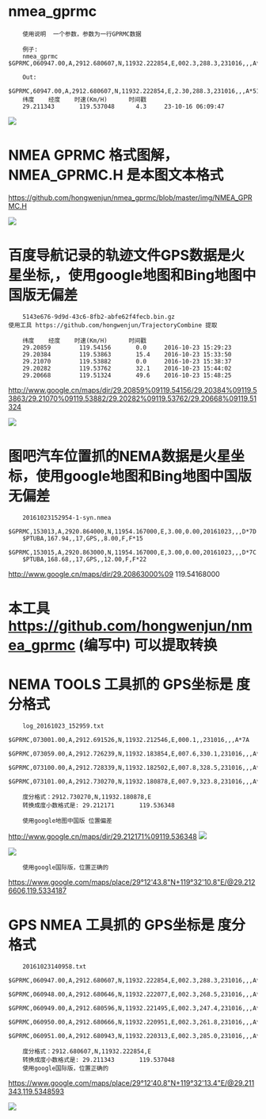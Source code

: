 # nmea_gprmc
		
		使用说明  一个参数，参数为一行GPRMC数据
		
		例子:
		nmea_gprmc  $GPRMC,060947.00,A,2912.680607,N,11932.222854,E,002.3,288.3,231016,,,A*51

		Out:
		$GPRMC,60947.00,A,2912.680607,N,11932.222854,E,2.30,288.3,231016,,,A*51
		纬度    经度    时速(Km/H)      时间戳
		29.211343       119.537048      4.3     23-10-16 06:09:47


![](https://github.com/hongwenjun/nmea_gprmc/blob/master/img/nmea_gprmc.png) 
# NMEA GPRMC 格式图解，NMEA_GPRMC.H 是本图文本格式
https://github.com/hongwenjun/nmea_gprmc/blob/master/img/NMEA_GPRMC.H
		
		
		
		
![](https://github.com/hongwenjun/nmea_gprmc/blob/master/img/bdgps_in_china_google.jpg)  
		
# 百度导航记录的轨迹文件GPS数据是火星坐标,，使用google地图和Bing地图中国版无偏差
		5143e676-9d9d-43c6-8fb2-abfe62f4fecb.bin.gz
	使用工具 https://github.com/hongwenjun/TrajectoryCombine 提取
		
		纬度    经度    时速(Km/H)      时间戳
		29.20859        119.54156       0.0     2016-10-23 15:29:23
		29.20384        119.53863       15.4    2016-10-23 15:33:50
		29.21070        119.53882       0.0     2016-10-23 15:38:37
		29.20282        119.53762       32.1    2016-10-23 15:44:02
		29.20668        119.51324       49.6    2016-10-23 15:48:25
		
http://www.google.cn/maps/dir/29.20859%09119.54156/29.20384%09119.53863/29.21070%09119.53882/29.20282%09119.53762/29.20668%09119.51324
		
		
![](https://github.com/hongwenjun/nmea_gprmc/blob/master/img/mapbar_in_bing.jpg)  

		
# 图吧汽车位置抓的NEMA数据是火星坐标，使用google地图和Bing地图中国版无偏差
		20161023152954-1-syn.nmea
		$GPRMC,153013,A,2920.864000,N,11954.167000,E,3.00,0.00,20161023,,,D*7D
		$PTUBA,167.94,,17,GPS,,8.00,F,F*15
		$GPRMC,153015,A,2920.863000,N,11954.167000,E,3.00,0.00,20161023,,,D*7C
		$PTUBA,168.68,,17,GPS,,12.00,F,F*22
		
http://www.google.cn/maps/dir/29.20863000%09 119.54168000
		
# 本工具 https://github.com/hongwenjun/nmea_gprmc (编写中) 可以提取转换
		
# NEMA TOOLS 工具抓的 GPS坐标是 度分格式
		
		log_20161023_152959.txt
		$GPRMC,073001.00,A,2912.691526,N,11932.212546,E,000.1,,231016,,,A*7A
		$GPRMC,073059.00,A,2912.726239,N,11932.183854,E,007.6,330.1,231016,,,A*59
		$GPRMC,073100.00,A,2912.728339,N,11932.182502,E,007.8,328.5,231016,,,A*57
		$GPRMC,073101.00,A,2912.730270,N,11932.180878,E,007.9,323.8,231016,,,A*56
		
		度分格式：2912.730270,N,11932.180878,E
		转换成度小数格式是: 29.212171       119.536348
		
		使用google地图中国版 位置偏差
http://www.google.cn/maps/dir/29.212171%09119.536348
![](https://github.com/hongwenjun/nmea_gprmc/blob/master/img/NEMA_in_china_google.jpg)  

![](https://github.com/hongwenjun/nmea_gprmc/blob/master/img/NEMA_in_google.jpg)  
		
		使用google国际版，位置正确的
https://www.google.com/maps/place/29°12'43.8"N+119°32'10.8"E/@29.2126606,119.5334187
		
# GPS NMEA 工具抓的 GPS坐标是 度分格式
		
		20161023140958.txt
		$GPRMC,060947.00,A,2912.680607,N,11932.222854,E,002.3,288.3,231016,,,A*51
		$GPRMC,060948.00,A,2912.680646,N,11932.222077,E,002.3,268.5,231016,,,A*5A
		$GPRMC,060949.00,A,2912.680596,N,11932.221495,E,002.3,247.4,231016,,,A*52
		$GPRMC,060950.00,A,2912.680666,N,11932.220951,E,002.3,261.8,231016,,,A*5A
		$GPRMC,060951.00,A,2912.680943,N,11932.220313,E,002.3,285.0,231016,,,A*5D
		
		度分格式：2912.680607,N,11932.222854,E
		转换成度小数格式是: 29.211343       119.537048
		使用google国际版，位置正确的
https://www.google.com/maps/place/29°12'40.8"N+119°32'13.4"E/@29.211343,119.5348593

![](https://github.com/hongwenjun/nmea_gprmc/blob/master/img/GPS_NMEA_in_google.jpg)  
